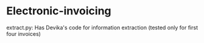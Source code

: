# Electronic-invoicing
extract.py: Has Devika's code for information extraction (tested only for first four invoices)
